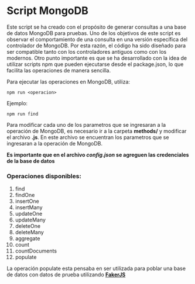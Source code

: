 # **Script MongoDB**

Este script se ha creado con el propósito de generar consultas a una base de datos MongoDB para pruebas. Uno de los objetivos de este script es observar el comportamiento de una consulta en una versión específica del controlador de MongoDB. Por esta razón, el código ha sido diseñado para ser compatible tanto con los controladores antiguos como con los modernos. Otro punto importante es que se ha desarrollado con la idea de utilizar scripts npm que pueden ejecutarse desde el package.json, lo que facilita las operaciones de manera sencilla.

Para ejecutar las operaciones en MongoDB, utiliza:

```shell
npm run <operacion>
```

Ejemplo:

```shell
npm run find
```

Para modificar cada uno de los parametros que se ingresaran a la operación de MongoDB, es necesario ir a la carpeta **methods/** y modificar el archivo **<operacion>.js**. En este archivo se encuentran los parametros que se ingresaran a la operación de MongoDB.

**Es importante que en el archivo _config.json_ se agreguen las credenciales de la base de datos**

### **Operaciones disponibles:**

1. find
2. findOne
3. insertOne
4. insertMany
5. updateOne
6. updateMany
7. deleteOne
8. deleteMany
9. aggregate
10. count
11. countDocuments
12. populate

La operación populate esta pensaba en ser utilizada para poblar una base de datos con datos de prueba utilizando **[FakerJS](https://www.npmjs.com/package/@faker-js/faker)**
